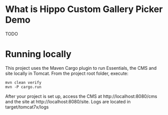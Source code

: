What is Hippo Custom Gallery Picker Demo
========================================
TODO

Running locally
===============
This project uses the Maven Cargo plugin to run Essentials, the CMS and site locally in Tomcat.
From the project root folder, execute:

    mvn clean verify
    mvn -P cargo.run

After your project is set up, access the CMS at http://localhost:8080/cms and the site at http://localhost:8080/site.
Logs are located in target/tomcat7x/logs
